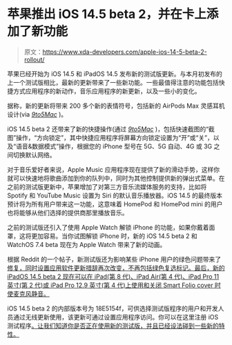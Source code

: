 # 苹果推出 iOS 14.5 beta 2，并在卡上添加了新功能

> 原文：<https://www.xda-developers.com/apple-ios-14-5-beta-2-rollout/>

苹果已经开始为 iOS 14.5 和 iPadOS 14.5 发布新的测试版更新。与本月初发布的上一个测试版相比，最新的更新带来了一些新功能。一些最值得注意的功能包括快捷方式应用程序的新动作，音乐应用程序的新更新，以及一些小的变化。

据称，新的更新将带来 200 多个新的表情符号，包括新的 AirPods Max 灵感耳机设计(via *[9to5Mac](https://9to5mac.com/2021/02/16/ios-14-5-beta-2-changes-features/)* )。

iOS 14.5 beta 2 还带来了新的快捷操作(通过 [*9to5Mac*](https://9to5mac.com/2021/02/16/ios-14-5-adds-new-shortcuts-actions-for-taking-screenshots-changing-orientation-lock-more/) )，包括快速截图的“截图”操作，“方向锁定”，其中快捷应用程序将屏幕方向锁定设置为“开”或“关”，以及“语音&数据模式”操作，根据您的 iPhone 型号在 5G、5G 自动、4G 或 3G 之间切换默认网络。

对于音乐爱好者来说，Apple Music 应用程序现在提供了新的滑动手势，这样你就可以快速地将歌曲添加到你的队列中，同时为其他控制提供新的弹出式菜单。在之前的测试版更新中，苹果增加了对第三方音乐流媒体服务的支持，比如将 Spotify 和 YouTube Music 设置为 Siri 的默认音乐播放器。iOS 14.5 的最终版本预计将为所有用户带来这一功能，这意味着 HomePod 和 HomePod mini 的用户也将能够从他们选择的提供商那里播放音乐。

之前的测试版还引入了使用 Apple Watch 解锁 iPhone 的功能，如果你戴着面罩，这将更加容易。当你试图解锁 iPhone 时，新的 iOS 14.5 beta 2 和 WatchOS 7.4 beta 现在为 Apple Watch 带来了新的动画。

根据 Reddit 的一个帖子，新测试版还为影响某些 iPhone 用户的绿色问题带来了[修复，同时设置应用软件更新措辞再次改变，不再包括绿色复选标记。最后，新的 iPadOS 14.5 beta 2 现在可以在 iPad(第 8 代)、iPad Air(第 4 代)、iPad Pro 11 英寸(第 2 代)或 iPad Pro 12.9 英寸(第 4 代)上使用和关闭 Smart Folio cover 时使麦克风静音。](https://www.reddit.com/r/iOSBeta/comments/lla8su/ios_145_b2_seemed_to_fix_the_green_tint_issue_on/)

iOS 14.5 beta 2 的内部版本号为 18E5154f，可供选择测试版程序的用户和开发人员通过无线更新使用，该更新可通过设置应用程序访问。你可以在这里注册 iOS 测试程序[。让我们知道你是否正在使用新的测试版，并且已经设法碰到一些新的特性。](https://beta.apple.com/sp/betaprogram/)